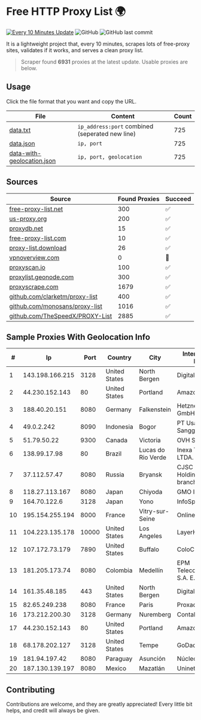
# Free HTTP Proxy List 🌍

[![Every 10 Minutes Update](https://github.com/mertguvencli/http-proxy-list/actions/workflows/main.yml/badge.svg?branch=main)](https://github.com/mertguvencli/http-proxy-list/actions/workflows/main.yml)
![GitHub](https://img.shields.io/github/license/mertguvencli/http-proxy-list)
![GitHub last commit](https://img.shields.io/github/last-commit/mertguvencli/http-proxy-list)

It is a lightweight project that, every 10 minutes, scrapes lots of free-proxy sites, validates if it works, and serves a clean proxy list.


> Scraper found **6931** proxies at the latest update. Usable proxies are below.

## Usage

Click the file format that you want and copy the URL.


|File|Content|Count|
|----|-------|-----|
|[data.txt](https://raw.githubusercontent.com/mertguvencli/http-proxy-list/main/proxy-list/data.txt)|`ip_address:port` combined (seperated new line)|725|
|[data.json](https://raw.githubusercontent.com/mertguvencli/http-proxy-list/main/proxy-list/data.json)|`ip, port`|725|
|[data-with-geolocation.json](https://raw.githubusercontent.com/mertguvencli/http-proxy-list/main/proxy-list/data-with-geolocation.json)|`ip, port, geolocation`|725|

## Sources

|Source|Found Proxies|Succeed|
|------|-------------|-------|
|[free-proxy-list.net](https://free-proxy-list.net)|300|✅|
|[us-proxy.org](https://www.us-proxy.org)|200|✅|
|[proxydb.net](http://proxydb.net)|15|✅|
|[free-proxy-list.com](https://free-proxy-list.com/?page=&port=&type%5B%5D=http&type%5B%5D=https&up_time=0&search=Search)|10|✅|
|[proxy-list.download](https://www.proxy-list.download/HTTP)|26|✅|
|[vpnoverview.com](https://vpnoverview.com/privacy/anonymous-browsing/free-proxy-servers)|0|🚫|
|[proxyscan.io](https://www.proxyscan.io)|100|✅|
|[proxylist.geonode.com](https://proxylist.geonode.com/api/proxy-list?limit=300&page=1&sort_by=lastChecked&sort_type=desc&protocols=http,https)|300|✅|
|[proxyscrape.com](https://api.proxyscrape.com/v2/?request=displayproxies&protocol=http&timeout=10000&country=all&ssl=all&anonymity=all)|1679|✅|
|[github.com/clarketm/proxy-list](https://raw.githubusercontent.com/clarketm/proxy-list/master/proxy-list-raw.txt)|400|✅|
|[github.com/monosans/proxy-list](https://raw.githubusercontent.com/monosans/proxy-list/main/proxies/http.txt)|1016|✅|
|[github.com/TheSpeedX/PROXY-List](https://raw.githubusercontent.com/TheSpeedX/PROXY-List/master/http.txt)|2885|✅|


## Sample Proxies With Geolocation Info

|#|Ip|Port|Country|City|Internet Service Provider|
|-|--|----|-------|----|-------------------------|
|1|143.198.166.215|3128|United States|North Bergen|DigitalOcean, LLC|
|2|44.230.152.143|80|United States|Portland|Amazon.com, Inc.|
|3|188.40.20.151|8080|Germany|Falkenstein|Hetzner Online GmbH|
|4|49.0.2.242|8090|Indonesia|Bogor|PT Usaha Adi Sanggoro|
|5|51.79.50.22|9300|Canada|Victoria|OVH SAS|
|6|138.99.17.98|80|Brazil|Lucas do Rio Verde|Inexa Tecnologia LTDA.|
|7|37.112.57.47|8080|Russia|Bryansk|CJSC "ER-Telecom Holding" Bryansk branch|
|8|118.27.113.167|8080|Japan|Chiyoda|GMO Internet, Inc.|
|9|164.70.122.6|3128|Japan|Yono|InfoSphere|
|10|195.154.255.194|8000|France|Vitry-sur-Seine|Online S.A.S.|
|11|104.223.135.178|10000|United States|Los Angeles|LayerHost|
|12|107.172.73.179|7890|United States|Buffalo|ColoCrossing|
|13|181.205.173.74|8080|Colombia|Medellín|EPM Telecomunicaciones S.A. E.S.P.|
|14|161.35.48.185|443|United States|North Bergen|DigitalOcean, LLC|
|15|82.65.249.238|8080|France|Paris|Proxad / Free SAS|
|16|173.212.200.30|3128|Germany|Nuremberg|Contabo GmbH|
|17|44.230.152.143|80|United States|Portland|Amazon.com, Inc.|
|18|68.178.202.127|3128|United States|Tempe|GoDaddy.com, LLC|
|19|181.94.197.42|8080|Paraguay|Asunción|Núcleo S.A.|
|20|187.130.139.197|8080|Mexico|Mazatlán|Uninet S.A. de C.V.|



## Contributing

Contributions are welcome, and they are greatly appreciated! Every
little bit helps, and credit will always be given.


